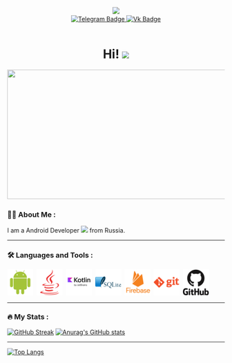 <div id="header" align="center">
  <img src="https://media.giphy.com/media/JIX9t2j0ZTN9S/giphy.gif" width="100"/>
  <div id="badges">
   <a href="https://t.me/l_george">
  <img src="https://img.shields.io/badge/Telegram-white?logo=telegram&logoColor=blue" alt="Telegram Badge"/>
      </a>
   <a href="https://vk.com/id135747999">
  <img src="https://img.shields.io/badge/VK-blue?logo=vk&logoColor=white" alt="Vk Badge"/>
   </a>
 </div>
  <img src="https://komarev.com/ghpvc/?username=gogi1704&style=flat-square&color=blue" alt=""/>
  <h1>
  Hi!
  <img src="https://media.giphy.com/media/hvRJCLFzcasrR4ia7z/giphy.gif" width="30px"/>
</h1>
</div>


<div align="center">
  <img src="https://media.giphy.com/media/fjgccj3kdQXKl8Ekil/giphy.gif" width="600" height="300"/>
</div>

### :man_technologist: About Me :
I am a Android Developer <img src="https://media.giphy.com/media/WUlplcMpOCEmTGBtBW/giphy.gif" width="30"> from Russia.

---


### :hammer_and_wrench: Languages and Tools :
<img src="https://github.com/devicons/devicon/blob/master/icons/android/android-original.svg" title="Android" alt="Android" width="60" height="60"/>&nbsp;
<img src="https://github.com/devicons/devicon/blob/master/icons/java/java-plain.svg" title="Java" alt="java" width="60" height="60"/>&nbsp;
<img src="https://github.com/devicons/devicon/blob/master/icons/kotlin/kotlin-original-wordmark.svg" title="Kotlin" alt="Kotlin" width="60" height="60"/>&nbsp;
<img src="https://github.com/devicons/devicon/blob/master/icons/sqlite/sqlite-original-wordmark.svg" title="sql" alt="sql" width="60" height="60"/>&nbsp;
<img src="https://github.com/devicons/devicon/blob/master/icons/firebase/firebase-plain-wordmark.svg" title="firebase" alt="firebase" width="60" height="60"/>&nbsp;
<img src="https://github.com/devicons/devicon/blob/master/icons/git/git-plain-wordmark.svg" title="git" alt="git" width="60" height="60"/>&nbsp;
<img src="https://github.com/devicons/devicon/blob/master/icons/github/github-original-wordmark.svg" title="github" alt="github" width="60" height="60"/>&nbsp;

---

### :fire: My Stats :


[![GitHub Streak](http://github-readme-streak-stats.herokuapp.com?user=gogi1704&border_radius=5&locale=ru)](https://git.io/streak-stats)
[![Anurag's GitHub stats](https://github-readme-stats.vercel.app/api?username=gogi1704)](https://github.com/anuraghazra/github-readme-stats)

---
[![Top Langs](https://github-readme-stats.vercel.app/api/top-langs/?username=gogi1704&layout=compact)](https://github.com/anuraghazra/github-readme-stats)





  
  
